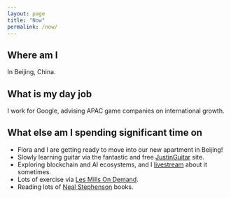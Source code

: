 ```yaml
---
layout: page
title: "Now"
permalink: /now/
---
```


## Where am I
In Beijing, China.

## What is my day job
I work for Google, advising APAC game companies on international growth.

## What else am I spending significant time on
- Flora and I are getting ready to move into our new apartment in Beijing!
- Slowly learning guitar via the fantastic and free [JustinGuitar](https://www.justinguitar.com) site.
- Exploring blockchain and AI ecosystems, and I [livestream](https://docs.google.com/document/d/1ta_6tSCGfC31iIfhz4bfC_oBKyNZGEdDsZkD-BRXY_Y/edit#heading=h.c65p4fi688tj) about it sometimes.
- Lots of exercise via [Les Mills On Demand](https://www.lesmills.com/ondemand/).
- Reading lots of [Neal Stephenson](https://en.wikipedia.org/wiki/Neal_Stephenson) books.